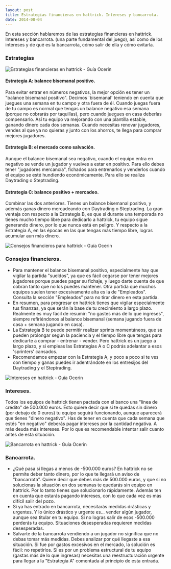 ```yaml
---
layout: post
title: Estrategias financieras en hattrick. Intereses y bancarrota.
date: 2014-08-04
---
```


En esta sección hablaremos de las estrategias financieras en hattrick. Intereses y bancarrota. (una parte fundamental del juego), así como de los intereses y de qué es la bancarrota, cómo salir de ella y cómo evitarla.

### Estrategias

![Estrategias financieras en hattrick - Guía Ocerin](http://i.imgur.com/Ek8j2HH.jpg)

#### Estrategia A: balance bisemanal positivo.

Para evitar entrar en números negativos, la mejor opción es tener un "balance bisemanal positivo". Decimos 'bisemanal' teniendo en cuenta que juegues una semana en tu campo y otra fuera de él. Cuando juegas fuera de tu campo es normal que tengas un balance negativo esa semana (porque no cobrarás por taquillas), pero cuando juegues en casa deberías compensarlo. Así tu equipo va mejorando con una plantilla estable, ganando dinero cada dos semanas. Cuando necesitas renovar jugadores, vendes al que ya no quieras y junto con los ahorros, te llega para comprar mejores jugadores.

#### Estrategia B: el mercado como salvación.

Aunque el balance bisemanal sea negativo, cuando el equipo entra en negativo se vende un jugador y vuelves a estar en positivo. Para ello debes tener "jugadores mercancía", fichados para entrenarlos y venderlos cuando el equipo se esté hundiendo económicamente. Para ello se realiza Daytrading o Steptrading.

#### Estrategia C: balance positivo + mercadeo.

Combinar las dos anteriores. Tienes un balance bisemanal positivo, y además ganas dinero mercadeando con Daytrading o Steptrading. La gran ventaja con respecto a la Estrategia B, es que si durante una temporada no tienes mucho tiempo libre para dedicarlo a hattrick, tu equipo sigue generando dinero, por lo que nunca está en peligro. Y respecto a la Estrategia A, en las épocas en las que tengas más tiempo libre, logras acumular aun más dinero.

![Consejos financieros para hattrick - Guía Ocerin](http://i.imgur.com/d02im77.jpg)

### Consejos financieros.

- Para mantener el balance bisemanal positivo, especialmente hay que vigilar la partida "sueldos", ya que es fácil cegarse por tener mejores jugadores porque puedes pagar su fichaje, y luego darte cuenta de que cobran tanto que no los puedes mantener. Otra partida que muchos equipos suelen tener excesivamente alta es la de "Empleados". Consulta la sección "Empleados" para no tirar dinero en esta partida.
- En resumen, para progresar en hattrick tienes que vigilar especialmente tus finanzas, ya que serán la base de tu crecimiento a largo plazo. Realmente es muy fácil de resumir: "no gastes más de lo que ingreses", siempre refiriéndonos al balance bisemanal (semana jugando fuera de casa + semana jugando en casa).
- La Estrategia B te puede permitir realizar sprints momentáneos, que se pueden prolongar según la paciencia y el tiempo libre que tengas para dedicarte a comprar - entrenar - vender. Pero hattrick es un juego a largo plazo, y si empleas las Estrategias A o C podrás adelantar a esos 'sprinters' cansados.
- Recomendamos empezar con la Estrategia A, y poco a poco si te ves con tiempo y ganas puedes ir adentrándote en los entresijos del Daytrading y el Steptrading.

![Intereses en hattrick - Guía Ocerin](http://i.imgur.com/uBBEGXB.jpg)

### Intereses.

Todos los equipos de hattrick tienen pactada con el banco una "línea de crédito" de 500.000 euros. Ésto quiere decir que si te quedas sin dinero (por debajo de 0 euros) tu equipo seguirá funcionando, aunque aparecerá que tienes "dinero negativo". Has de tener en cuenta que cada semana que estés "en negativo" deberás pagar intereses por la cantidad negativa. A más deuda más intereses. Por lo que es recomendable intentar salir cuanto antes de esta situación.

![Bancarrota en hattrick - Guía Ocerin](http://i.imgur.com/eAaPLUe.jpg)

### Bancarrota.

- ¿Qué pasa si llegas a menos de -500.000 euros? En hattrick no se permite deber tanto dinero, por lo que te llegará un aviso de "bancarrota". Quiere decir que debes más de 500.000 euros, y que si no solucionas la situación en dos semanas te quedarás sin equipo en hattrick. Por lo tanto tienes que solucionarlo rápidamente. Además ten en cuenta que estarás pagando intereses, con lo que cada vez es más difícil salir del pozo.
- Si ya has entrado en bancarrota, necesitarás medidas drásticas y urgentes. Y lo único drástico y urgente es... vender algún jugador, aunque sea titular en tu equipo. Si no logras salir de esos -500.000 perderás tu equipo. Situaciones desesperadas requieren medidas desesperadas.
- Salvarte de la bancarrota vendiendo a un jugador no significa que no debas tomar más medidas. Debes analizar por qué llegaste a esa situación. Si fue por gastos excesivos en el mercado, la solución es fácil: no repetirlos. Si es por un problema estructural de tu equipo (gastas más de lo que ingresas) necesitas una reestructuración urgente para llegar a la "Estrategia A" comentada al principio de esta entrada.
